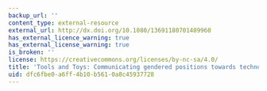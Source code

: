 ```yaml
---
backup_url: ''
content_type: external-resource
external_url: http://dx.doi.org/10.1080/13691180701409960
has_external_licence_warning: true
has_external_license_warning: true
is_broken: ''
license: https://creativecommons.org/licenses/by-nc-sa/4.0/
title: 'Tools and Toys: Communicating gendered positions towards technology'
uid: dfc6fbe0-a6ff-4b10-b561-0a8c45937728
---
```

